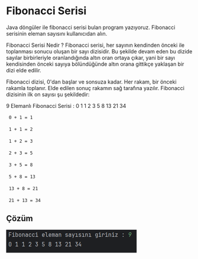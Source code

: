 # Fibonacci Serisi

Java döngüler ile fibonacci serisi bulan program yazıyoruz. Fibonacci serisinin eleman sayısını kullanıcıdan alın.

Fibonacci Serisi Nedir ?
Fibonacci serisi, her sayının kendinden önceki ile toplanması sonucu oluşan bir sayı dizisidir. Bu şekilde devam eden bu dizide sayılar birbirleriyle oranlandığında altın oran ortaya çıkar, yani bir sayı kendisinden önceki sayıya bölündüğünde altın orana gittikçe yaklaşan bir dizi elde edilir.

Fibonacci dizisi, 0'dan başlar ve sonsuza kadar. Her rakam, bir önceki rakamla toplanır. Elde edilen sonuç rakamın sağ tarafına yazılır. Fibonacci dizisinin ilk on sayısı şu şekildedir:

9 Elemanlı Fibonacci Serisi : 0 1 1 2 3 5 8 13 21 34

```
 0 + 1 = 1

 1 + 1 = 2

 1 + 2 = 3

 2 + 3 = 5

 3 + 5 = 8

 5 + 8 = 13

 13 + 8 = 21

 21 + 13 = 34
```

## Çözüm

![1](images/1.png)